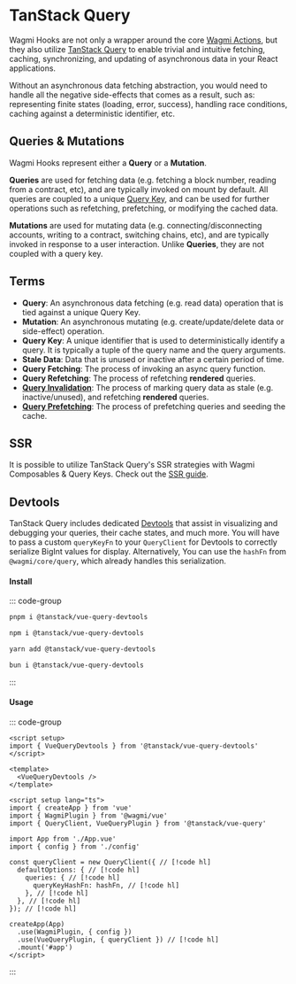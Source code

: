 # TanStack Query

Wagmi Hooks are not only a wrapper around the core [Wagmi Actions](/core/api/actions), but they also utilize [TanStack Query](https://tanstack.com/query/v5) to enable trivial and intuitive fetching, caching, synchronizing, and updating of asynchronous data in your React applications.

Without an asynchronous data fetching abstraction, you would need to handle all the negative side-effects that comes as a result, such as: representing finite states (loading, error, success), handling race conditions, caching against a deterministic identifier, etc.

## Queries & Mutations

Wagmi Hooks represent either a **Query** or a **Mutation**. 

**Queries** are used for fetching data (e.g. fetching a block number, reading from a contract, etc), and are typically invoked on mount by default. All queries are coupled to a unique [Query Key](#query-keys), and can be used for further operations such as refetching, prefetching, or modifying the cached data.

**Mutations** are used for mutating data (e.g. connecting/disconnecting accounts, writing to a contract, switching chains, etc), and are typically invoked in response to a user interaction. Unlike **Queries**, they are not coupled with a query key.

## Terms

- **Query**: An asynchronous data fetching (e.g. read data) operation that is tied against a unique Query Key.
- **Mutation**: An asynchronous mutating (e.g. create/update/delete data or side-effect) operation.
- **Query Key**: A unique identifier that is used to deterministically identify a query. It is typically a tuple of the query name and the query arguments.
- **Stale Data**: Data that is unused or inactive after a certain period of time.
- **Query Fetching**: The process of invoking an async query function.
- **Query Refetching**: The process of refetching **rendered** queries.
- **[Query Invalidation](https://tanstack.com/query/v5/docs/react/guides/query-invalidation)**: The process of marking query data as stale (e.g. inactive/unused), and refetching **rendered** queries.
- **[Query Prefetching](https://tanstack.com/query/v5/docs/react/guides/prefetching)**: The process of prefetching queries and seeding the cache.

<!-- TODO: ## Persistence via External Stores -->

<!-- TODO: ## Query Keys -->

<!-- TODO: ## Invalidating Queries -->

<!-- TODO: ## Fetching Queries -->

<!-- TODO: ## Retrieving & Updating Query Data -->

<!-- TODO: ## Prefetching Queries -->

## SSR

It is possible to utilize TanStack Query's SSR strategies with Wagmi Composables & Query Keys. Check out the [SSR guide](https://tanstack.com/query/latest/docs/framework/vue/guides/ssr).

## Devtools

TanStack Query includes dedicated [Devtools](https://tanstack.com/query/latest/docs/framework/vue/devtools) that assist in visualizing and debugging your queries, their cache states, and much more. You will have to pass a custom `queryKeyFn` to your `QueryClient` for Devtools to correctly serialize BigInt values for display. Alternatively, You can use the `hashFn` from `@wagmi/core/query`, which already handles this serialization.

#### Install

::: code-group
```bash [pnpm]
pnpm i @tanstack/vue-query-devtools
```

```bash [npm]
npm i @tanstack/vue-query-devtools
```

```bash [yarn]
yarn add @tanstack/vue-query-devtools
```

```bash [bun]
bun i @tanstack/vue-query-devtools
```
:::

#### Usage

::: code-group
```vue [App.vue]
<script setup>
import { VueQueryDevtools } from '@tanstack/vue-query-devtools'
</script>

<template>
  <VueQueryDevtools />
</template>
```

```vue [main.vue]
<script setup lang="ts">
import { createApp } from 'vue'
import { WagmiPlugin } from '@wagmi/vue'
import { QueryClient, VueQueryPlugin } from '@tanstack/vue-query'

import App from './App.vue'
import { config } from './config' 

const queryClient = new QueryClient({ // [!code hl]
  defaultOptions: { // [!code hl]
    queries: { // [!code hl]
      queryKeyHashFn: hashFn, // [!code hl]
    }, // [!code hl]
  }, // [!code hl]
}); // [!code hl]

createApp(App)
  .use(WagmiPlugin, { config })
  .use(VueQueryPlugin, { queryClient }) // [!code hl]
  .mount('#app')
</script>
```
:::